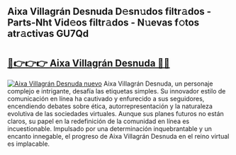 ## Aixa Villagrán Desnuda D𝚎sn𝚞dos filtr𝚊dos - Parts-Nht Vid𝚎os filtr𝚊dos - N𝚞evas f𝚘tos atr𝚊ctivas GU7Qd

# <h2><a href="http://mbcbmg.tromn.icu/?c=Aixa+Villagr%c3%a1n+Desnuda">🔗👉👉👉 Aixa Villagrán Desnuda 🔗🔗</a></h2>

[![Aixa Villagrán Desnuda nuevo](https://i.imgur.com/pEAQMta.gif)](http://mbcbmg.tromn.icu/?c=Aixa+Villagr%c3%a1n+Desnuda)
Aixa Villagrán Desnuda, un personaje complejo e intrigante, desafía las etiquetas simples. Su innovador estilo de comunicación en línea ha cautivado y enfurecido a sus seguidores, encendiendo debates sobre ética, autorrepresentación y la naturaleza evolutiva de las sociedades virtuales. Aunque sus planes futuros no están claros, su papel en la redefinición de la comunidad en línea es incuestionable. Impulsado por una determinación inquebrantable y un encanto innegable, el progreso de Aixa Villagrán Desnuda en el reino virtual es implacable.
